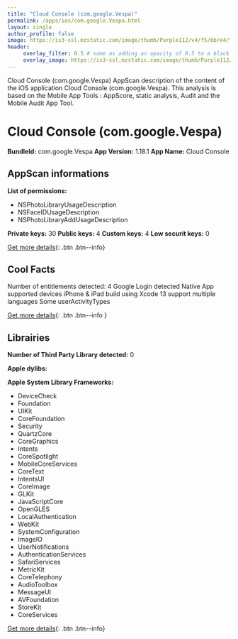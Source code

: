 ```yaml
---
title: "Cloud Console (com.google.Vespa)"
permalink: /apps/ios/com.google.Vespa.html
layout: single
author_profile: false
image: https://is3-ssl.mzstatic.com/image/thumb/Purple112/v4/f5/bb/e4/f5bbe4e6-f87a-f7fe-ad9d-40841be89cd9/contsched.cmnchjyu.png/512x512bb.jpg
header: 
     overlay_filter: 0.5 # same as adding an opacity of 0.5 to a black background
     overlay_image: https://is3-ssl.mzstatic.com/image/thumb/Purple112/v4/f5/bb/e4/f5bbe4e6-f87a-f7fe-ad9d-40841be89cd9/contsched.cmnchjyu.png/512x512bb.jpg
---
```

Cloud Console (com.google.Vespa) AppScan description of the content of the iOS application Cloud Console (com.google.Vespa). This analysis is based on the Mobile App Tools : AppScore, static analysis, Audit and the Mobile Audit App Tool.

# Cloud Console (com.google.Vespa)

**BundleId:** com.google.Vespa
**App Version:** 1.18.1
**App Name:** Cloud Console


## AppScan informations 

**List of permissions:** 
- NSPhotoLibraryUsageDescription
- NSFaceIDUsageDescription
- NSPhotoLibraryAddUsageDescription
  
  
**Private keys:** 30
**Public keys:** 4
**Custom keys:** 4
**Low securit keys:** 0
  
[Get more details](/pricing.html){: .btn .btn--info}

## Cool Facts

Number of entitlements detected: 4
Google Login detected
Native App
supported devices iPhone & iPad
build using Xcode 13
support multiple languages
Some userActivityTypes
  
[Get more details](/pricing.html){: .btn .btn--info }

## Librairies 
**Number of Third Party Library detected:** 0


**Apple dylibs:**


**Apple System Library Frameworks:**
- DeviceCheck
- Foundation
- UIKit
- CoreFoundation
- Security
- QuartzCore
- CoreGraphics
- Intents
- CoreSpotlight
- MobileCoreServices
- CoreText
- IntentsUI
- CoreImage
- GLKit
- JavaScriptCore
- OpenGLES
- LocalAuthentication
- WebKit
- SystemConfiguration
- ImageIO
- UserNotifications
- AuthenticationServices
- SafariServices
- MetricKit
- CoreTelephony
- AudioToolbox
- MessageUI
- AVFoundation
- StoreKit
- CoreServices


  
[Get more details](/pricing.html){: .btn .btn--info}

